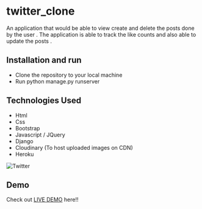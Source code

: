 # twitter_clone


An application that would be able to view create and delete the posts done by the user . 
The application is able to track the like counts and also able to update the posts  .


## Installation  and run

* Clone the repository to your local machine
* Run python manage.py runserver  


## Technologies Used
* Html
* Css
* Bootstrap
* Javascript / JQuery
* Django
* Cloudinary (To host uploaded images on CDN)
* Heroku


![Twitter](ezgif.com-gif-maker.gif)

## Demo 
Check out [LIVE DEMO](https://heena-twitterclone.herokuapp.com/) here!!
